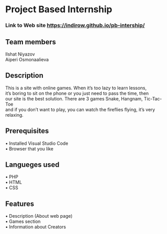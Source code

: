 # Project Based Internship
### Link to Web site https://indirow.github.io/pb-intership/
## Team members 
Ilshat Niyazov   
Aiperi Osmonaalieva 
## Description
This is a site with online games. When it’s too lazy to learn lessons,  
it’s boring to sit on the phone or you just need to pass the time, then  
our site is the best solution. There are 3 games Snake, Hangnam, Tic-Tac-Toe  
and if you don’t want to play, you can watch the fireflies flying, it’s very relaxing.  
## Prerequisites
• Installed Visual Studio Code  
• Browser that you like
## Langueges used
• PHP  
• HTML  
• CSS  
## Features 
• Description (About web page)   
• Games section  
• Information about Creators  


